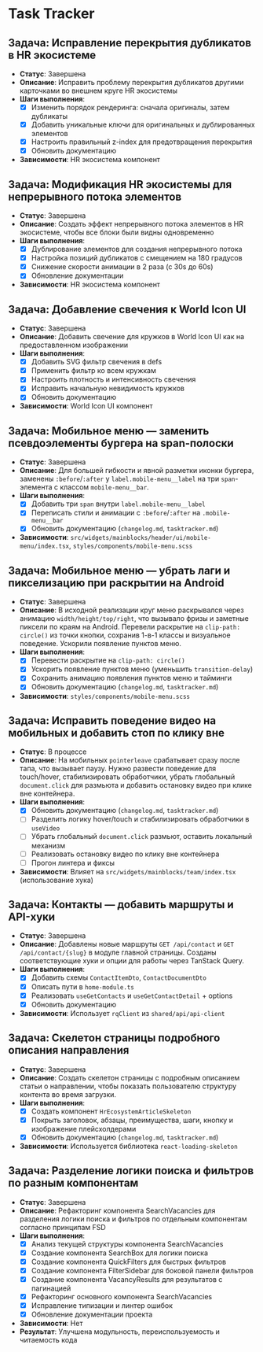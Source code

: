 # Task Tracker

## Задача: Исправление перекрытия дубликатов в HR экосистеме

- **Статус**: Завершена
- **Описание**: Исправить проблему перекрытия дубликатов другими карточками во внешнем круге HR экосистемы
- **Шаги выполнения**:
  - [x] Изменить порядок рендеринга: сначала оригиналы, затем дубликаты
  - [x] Добавить уникальные ключи для оригинальных и дублированных элементов
  - [x] Настроить правильный z-index для предотвращения перекрытия
  - [x] Обновить документацию
- **Зависимости**: HR экосистема компонент

## Задача: Модификация HR экосистемы для непрерывного потока элементов

- **Статус**: Завершена
- **Описание**: Создать эффект непрерывного потока элементов в HR экосистеме, чтобы все блоки были видны одновременно
- **Шаги выполнения**:
  - [x] Дублирование элементов для создания непрерывного потока
  - [x] Настройка позиций дубликатов с смещением на 180 градусов
  - [x] Снижение скорости анимации в 2 раза (с 30s до 60s)
  - [x] Обновление документации
- **Зависимости**: HR экосистема компонент

## Задача: Добавление свечения к World Icon UI

- **Статус**: Завершена
- **Описание**: Добавить свечение для кружков в World Icon UI как на предоставленном изображении
- **Шаги выполнения**:
  - [x] Добавить SVG фильтр свечения в defs
  - [x] Применить фильтр ко всем кружкам
  - [x] Настроить плотность и интенсивность свечения
  - [x] Исправить начальную невидимость кружков
  - [x] Обновить документацию
- **Зависимости**: World Icon UI компонент

## Задача: Мобильное меню — заменить псевдоэлементы бургера на span-полоски

- **Статус**: Завершена
- **Описание**: Для большей гибкости и явной разметки иконки бургера, заменены `:before`/`:after` у `label.mobile-menu__label` на три `span`-элемента с классом `mobile-menu__bar`.
- **Шаги выполнения**:
  - [x] Добавить три `span` внутри `label.mobile-menu__label`
  - [x] Переписать стили и анимации с `:before`/`:after` на `.mobile-menu__bar`
  - [x] Обновить документацию (`changelog.md`, `tasktracker.md`)
- **Зависимости**: `src/widgets/mainblocks/header/ui/mobile-menu/index.tsx`, `styles/components/mobile-menu.scss`

## Задача: Мобильное меню — убрать лаги и пикселизацию при раскрытии на Android

- **Статус**: Завершена
- **Описание**: В исходной реализации круг меню раскрывался через анимацию `width/height/top/right`, что вызывало фризы и заметные пиксели по краям на Android. Перевели раскрытие на `clip-path: circle()` из точки кнопки, сохранив 1-в-1 классы и визуальное поведение. Ускорили появление пунктов меню.
- **Шаги выполнения**:
  - [x] Перевести раскрытие на `clip-path: circle()`
  - [x] Ускорить появление пунктов меню (уменьшить `transition-delay`)
  - [x] Сохранить анимацию появления пунктов меню и тайминги
  - [x] Обновить документацию (`changelog.md`, `tasktracker.md`)
- **Зависимости**: `styles/components/mobile-menu.scss`

## Задача: Исправить поведение видео на мобильных и добавить стоп по клику вне

- **Статус**: В процессе
- **Описание**: На мобильных `pointerleave` срабатывает сразу после тапа, что вызывает паузу. Нужно развести поведение для touch/hover, стабилизировать обработчики, убрать глобальный `document.click` для размьюта и добавить остановку видео при клике вне контейнера.
- **Шаги выполнения**:
  - [x] Обновить документацию (`changelog.md`, `tasktracker.md`)
  - [ ] Разделить логику hover/touch и стабилизировать обработчики в `useVideo`
  - [ ] Убрать глобальный `document.click` размьют, оставить локальный механизм
  - [ ] Реализовать остановку видео по клику вне контейнера
  - [ ] Прогон линтера и фиксы
- **Зависимости**: Влияет на `src/widgets/mainblocks/team/index.tsx` (использование хука)

## Задача: Контакты — добавить маршруты и API-хуки

- **Статус**: Завершена
- **Описание**: Добавлены новые маршруты `GET /api/contact` и `GET /api/contact/{slug}` в модуле главной страницы. Созданы соответствующие хуки и опции для работы через TanStack Query.
- **Шаги выполнения**:
  - [x] Добавить схемы `ContactItemDto`, `ContactDocumentDto`
  - [x] Описать пути в `home-module.ts`
  - [x] Реализовать `useGetContacts` и `useGetContactDetail` + options
  - [x] Обновить документацию
- **Зависимости**: Использует `rqClient` из `shared/api/api-client`

## Задача: Скелетон страницы подробного описания направления

- **Статус**: Завершена
- **Описание**: Создать скелетон страницы с подробным описанием статьи о направлении, чтобы показать пользователю структуру контента во время загрузки.
- **Шаги выполнения**:
  - [x] Создать компонент `HrEcosystemArticleSkeleton`
  - [x] Покрыть заголовок, абзацы, преимущества, шаги, кнопку и изображение плейсхолдерами
  - [x] Обновить документацию (`changelog.md`, `tasktracker.md`)
- **Зависимости**: Используется библиотека `react-loading-skeleton`

## Задача: Разделение логики поиска и фильтров по разным компонентам

- **Статус**: Завершена
- **Описание**: Рефакторинг компонента SearchVacancies для разделения логики поиска и фильтров по отдельным компонентам согласно принципам FSD
- **Шаги выполнения**:
  - [x] Анализ текущей структуры компонента SearchVacancies
  - [x] Создание компонента SearchBox для логики поиска
  - [x] Создание компонента QuickFilters для быстрых фильтров
  - [x] Создание компонента FilterSidebar для боковой панели фильтров
  - [x] Создание компонента VacancyResults для результатов с пагинацией
  - [x] Рефакторинг основного компонента SearchVacancies
  - [x] Исправление типизации и линтер ошибок
  - [x] Обновление документации проекта
- **Зависимости**: Нет
- **Результат**: Улучшена модульность, переиспользуемость и читаемость кода
